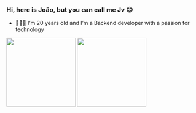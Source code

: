 ### Hi, here is João, but you can call me Jv 😊

- 🧑🏻‍💻 I’m 20 years old and I’m a Backend developer with a passion for technology

<div>
  <img height="180em" src="https://github-readme-stats.vercel.app/api?username=jv-dev&show_icons=true&count_private=true&theme=aura_dark">
  <img height="180em" src="https://github-readme-stats.vercel.app/api/top-langs/?username=jv-dev&layout=compact&theme=aura_dark">
</div>
